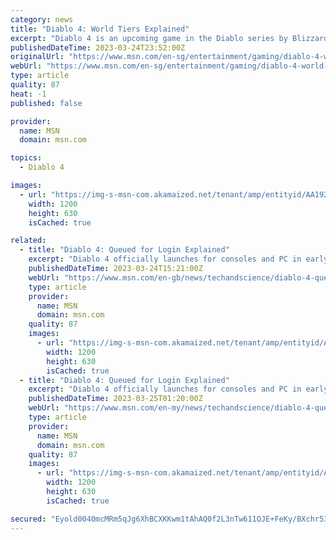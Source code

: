 ```yaml
---
category: news
title: "Diablo 4: World Tiers Explained"
excerpt: "Diablo 4 is an upcoming game in the Diablo series by Blizzard. While it is not going to be available until June, Diablo 4 is currently having a beta weekend. During this weekend, players will be able ..."
publishedDateTime: 2023-03-24T23:52:00Z
originalUrl: "https://www.msn.com/en-sg/entertainment/gaming/diablo-4-world-tiers-explained/ar-AA192Dnd"
webUrl: "https://www.msn.com/en-sg/entertainment/gaming/diablo-4-world-tiers-explained/ar-AA192Dnd"
type: article
quality: 87
heat: -1
published: false

provider:
  name: MSN
  domain: msn.com

topics:
  - Diablo 4

images:
  - url: "https://img-s-msn-com.akamaized.net/tenant/amp/entityid/AA192Z1l.img?h=630&w=1200&m=6&q=60&o=t&l=f&f=jpg&x=553&y=203"
    width: 1200
    height: 630
    isCached: true

related:
  - title: "Diablo 4: Queued for Login Explained"
    excerpt: "Diablo 4 officially launches for consoles and PC in early June. With only a couple of weeks left for Blizzard to prepare for release, the company is underway a two-week beta test period for the ..."
    publishedDateTime: 2023-03-24T15:21:00Z
    webUrl: "https://www.msn.com/en-gb/news/techandscience/diablo-4-queued-for-login-explained/ar-AA192OTQ"
    type: article
    provider:
      name: MSN
      domain: msn.com
    quality: 87
    images:
      - url: "https://img-s-msn-com.akamaized.net/tenant/amp/entityid/AA192Re3.img?h=630&w=1200&m=6&q=60&o=t&l=f&f=jpg&x=390&y=628"
        width: 1200
        height: 630
        isCached: true
  - title: "Diablo 4: Queued for Login Explained"
    excerpt: "Diablo 4 officially launches for consoles and PC in early June. With only a couple of weeks left for Blizzard to prepare for release, the company is underway a two-week beta test period for the ..."
    publishedDateTime: 2023-03-25T01:20:00Z
    webUrl: "https://www.msn.com/en-my/news/techandscience/diablo-4-queued-for-login-explained/ar-AA192OTQ"
    type: article
    provider:
      name: MSN
      domain: msn.com
    quality: 87
    images:
      - url: "https://img-s-msn-com.akamaized.net/tenant/amp/entityid/AA192Re3.img?h=630&w=1200&m=6&q=60&o=t&l=f&f=jpg&x=390&y=628"
        width: 1200
        height: 630
        isCached: true

secured: "Eyold0040mcMRm5qJg6XhBCXKKwm1tAhAQ0f2L3nTw611OJE+FeKy/BXchr538RX651mspJoqjsVa/ccfXKkZcdyUOeQmWF2asnC150jFDzpDfK3ZFZpqZcUguKXEAKeAQSqnrOxRQzZkFsDq0Eq051+CNHGSK8pQK+st33LkAI3vxToOy8Tysg6H/BUbq0leOBMpkwtkhK58l5cgO+PCXiBfy9cGofCDOVGMoaDL0UMJVdaBc/ZFFWnfat6noT0tOHSJMoQzKgZXu2c003bxQTmkB0jybXHgkOPFywrPwT09pEDg03+iWlHaDDsxXfnEhSGbr9BFgj9y2m2puJoLLVsBrNniHrNrdrbb3OhdZQ=;kvGVN9FrmlB5/TO0Vb3u1Q=="
---
```


